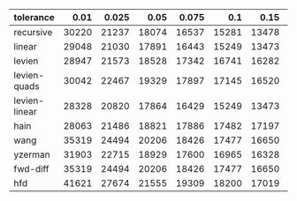 | tolerance  |  0.01 |  0.025 |  0.05 |  0.075 |  0.1 |  0.15 |  0.2 |  0.25 |  0.5 |  1 |
|-----------| -----:| -----:| -----:| -----:| -----:| -----:| -----:| -----:| -----:| -----:|
| recursive    | 30220 | 21237 | 18074 | 16537 | 15281 | 13478 | 12037 | 10625 | 4577 | 1482 |
| linear       | 29048 | 21030 | 17891 | 16443 | 15249 | 13473 | 12031 | 10623 | 4577 | 1482 |
| levien       | 28947 | 21573 | 18528 | 17342 | 16741 | 16282 | 16109 | 16022 | 15765 | 15706 |
| levien-quads | 30042 | 22467 | 19329 | 17897 | 17145 | 16520 | 16283 | 16132 | 15782 | 15719 |
| levien-linear| 28328 | 20820 | 17864 | 16429 | 15249 | 13473 | 12031 | 10623 | 4577 | 1482 |
| hain         | 28063 | 21486 | 18821 | 17886 | 17482 | 17197 | 17258 | 17517 | 16329 | 15976 |
| wang         | 35319 | 24494 | 20206 | 18426 | 17477 | 16650 | 16368 | 16221 | 15805 | 15723 |
| yzerman      | 31903 | 22715 | 18929 | 17600 | 16965 | 16328 | 16171 | 16093 | 15942 | 16277 |
| fwd-diff     | 35319 | 24494 | 20206 | 18426 | 17477 | 16650 | 16368 | 16221 | 15805 | 15723 |
| hfd          | 41621 | 27674 | 21555 | 19309 | 18200 | 17019 | 16588 | 16366 | 15868 | 15733 |
